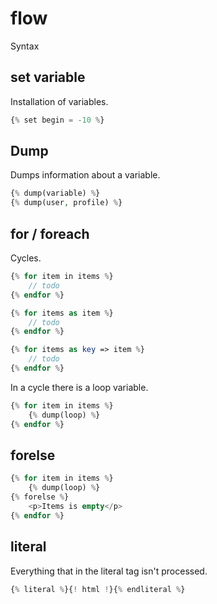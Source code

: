 # flow



Syntax

## set variable
Installation of variables.

```php
{% set begin = -10 %}
```

## Dump
Dumps information about a variable.

```php
{% dump(variable) %}
{% dump(user, profile) %}
```

## for / foreach 
Cycles.

```php
{% for item in items %}
    // todo
{% endfor %}
```

```php
{% for items as item %}
    // todo
{% endfor %}
```

```php
{% for items as key => item %}
    // todo
{% endfor %}
```

In a cycle there is a loop variable.
```php
{% for item in items %}
    {% dump(loop) %}
{% endfor %}
```

## forelse

```php
{% for item in items %}
    {% dump(loop) %}
{% forelse %}
    <p>Items is empty</p>
{% endfor %}
```

## literal
Everything that in the literal tag isn't processed.

```php
{% literal %}{! html !}{% endliteral %}
```
